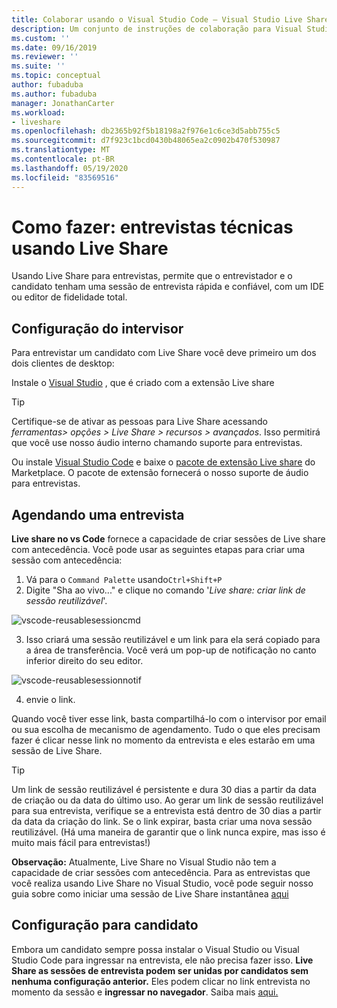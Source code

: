 ```yaml
---
title: Colaborar usando o Visual Studio Code – Visual Studio Live Share | Microsoft Docs
description: Um conjunto de instruções de colaboração para Visual Studio Code e Live Share.
ms.custom: ''
ms.date: 09/16/2019
ms.reviewer: ''
ms.suite: ''
ms.topic: conceptual
author: fubaduba
ms.author: fubaduba
manager: JonathanCarter
ms.workload:
- liveshare
ms.openlocfilehash: db2365b92f5b18198a2f976e1c6ce3d5abb755c5
ms.sourcegitcommit: d7f923c1bcd0430b48065ea2c0902b470f530987
ms.translationtype: MT
ms.contentlocale: pt-BR
ms.lasthandoff: 05/19/2020
ms.locfileid: "83569516"
---
```

<!--
Copyright &copy; Microsoft Corporation
All rights reserved.
Creative Commons Attribution 4.0 License (International): https://creativecommons.org/licenses/by/4.0/legalcode
-->

# <a name="how-to-do-technical-interviews-using-live-share"></a>Como fazer: entrevistas técnicas usando Live Share

Usando Live Share para entrevistas, permite que o entrevistador e o candidato tenham uma sessão de entrevista rápida e confiável, com um IDE ou editor de fidelidade total. 


## <a name="setup-for-interviewer"></a>Configuração do intervisor 
Para entrevistar um candidato com Live Share você deve primeiro um dos dois clientes de desktop:

Instale o [Visual Studio](../use/vs.md) , que é criado com a extensão Live share

>[!TIP] 
> Certifique-se de ativar as pessoas para Live Share acessando *ferramentas> opções > Live Share > recursos > avançados*. Isso permitirá que você use nosso áudio interno chamando suporte para entrevistas.

Ou instale [Visual Studio Code](../use/vscode.md) e baixe o [pacote de extensão Live share](https://marketplace.visualstudio.com/items?itemName=MS-vsliveshare.vsliveshare-pack) do Marketplace. O pacote de extensão fornecerá o nosso suporte de áudio para entrevistas. 

## <a name="scheduling-an-interview"></a>Agendando uma entrevista 

**Live share no vs Code** fornece a capacidade de criar sessões de Live share com antecedência. Você pode usar as seguintes etapas para criar uma sessão com antecedência:

1. Vá para o `Command Palette` usando`Ctrl+Shift+P`
1. Digite "Sha ao vivo..." e clique no comando '_Live share: criar link de sessão reutilizável_'.

![vscode-reusablesessioncmd](../media/vscode-cmdpalette-createreusablelink.png)

3. Isso criará uma sessão reutilizável e um link para ela será copiado para a área de transferência. Você verá um pop-up de notificação no canto inferior direito do seu editor.

![vscode-reusablesessionnotif](../media/vscode-notification-resuablesession.png)

4. envie o link.

Quando você tiver esse link, basta compartilhá-lo com o intervisor por email ou sua escolha de mecanismo de agendamento. Tudo o que eles precisam fazer é clicar nesse link no momento da entrevista e eles estarão em uma sessão de Live Share. 
> [!TIP] 
>Um link de sessão reutilizável é persistente e dura 30 dias a partir da data de criação ou da data do último uso. Ao gerar um link de sessão reutilizável para sua entrevista, verifique se a entrevista está dentro de 30 dias a partir da data da criação do link. Se o link expirar, basta criar uma nova sessão reutilizável. (Há uma maneira de garantir que o link nunca expire, mas isso é muito mais fácil para entrevistas!)

**Observação:** Atualmente, Live Share no Visual Studio não tem a capacidade de criar sessões com antecedência. Para as entrevistas que você realiza usando Live Share no Visual Studio, você pode seguir nosso guia sobre como iniciar uma sessão de Live Share instantânea [aqui](../quickstart/share.md)



## <a name="setup-for-candidate"></a>Configuração para candidato
Embora um candidato sempre possa instalar o Visual Studio ou Visual Studio Code para ingressar na entrevista, ele não precisa fazer isso. **Live Share as sessões de entrevista podem ser unidas por candidatos sem nenhuma configuração anterior.** Eles podem clicar no link entrevista no momento da sessão e **ingressar no navegador**. Saiba mais [aqui.](../quickstart/browser-join.md)



<!--
### **What to do as an Interviewer?**

As an interviewer you will act as the host of the Live Share session. If you are not familiar with Live Share, we suggest you refer to the [share a project](../use/vscode.md) section of our how-to guide
### **What to do as the Interviewee?**

If you are expecting to do a Technical Interview using Live Share, you are in luck! We want to make sure you are familiar with the basic Live Share features so you feel comfortable during your interview.

1. Before the interview, take some time and look over the [How-to guide](../use/vscode.md) so you understand how Live Share works.

1. You may want to install Visual Studio Code beforehand so that you are not waiting for the installation to complete once you start your interview

1. If you don't have the time, no worries. All you need to have a full interview is the link to a Live Share session your interviewer sends you while scheduling the interview. Just clicking on the link will automatically take you through all the steps needed.

1. At the time of the interview, just click on the link and follow the steps it takes you through. If you are early or your interviewer is late to the interview, don't worry! You will just be in the 'lobby' waiting for your interviewer to join. No other steps are required, and once your interviewer joins the session will automatically start.

>[!NOTE]
>If you find that the session has disconnected before or after the interviewer joined, don't worry. Just exit out of that session if (it isn't already closed) and re-click on the same link!

You are now all set to go with using Live Share for your interview! 
-->
